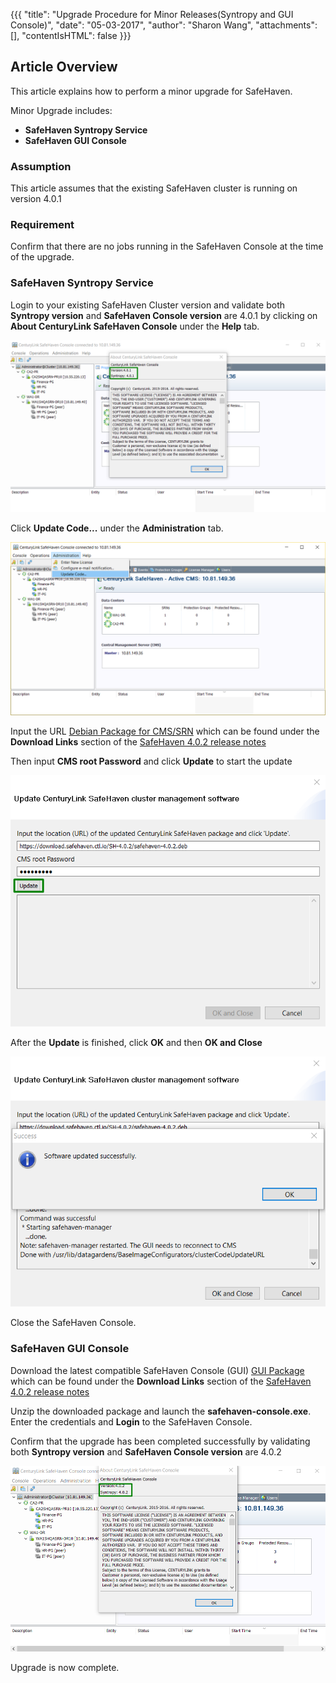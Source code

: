 {{{
  "title": "Upgrade Procedure for Minor Releases(Syntropy and GUI Console)",
  "date": "05-03-2017",
  "author": "Sharon Wang",
  "attachments": [],
  "contentIsHTML": false
}}}

## Article Overview
This article explains how to perform a minor upgrade for SafeHaven.

Minor Upgrade includes:
* **SafeHaven Syntropy Service**
* **SafeHaven GUI Console**

### Assumption

This article assumes that the existing SafeHaven cluster is running on version 4.0.1

### Requirement

Confirm that there are no jobs running in the SafeHaven Console at the time of the upgrade.

### SafeHaven Syntropy Service

Login to your existing SafeHaven Cluster version and validate both **Syntropy version** and **SafeHaven Console version** are 4.0.1 by clicking on **About CenturyLink SafeHaven Console** under the **Help** tab.

![Upgrade](../../images/SH4.0/Upgrade/upgrade_1.png)


Click **Update Code...** under the **Administration** tab.

![Upgrade](../../images/SH4.0/Upgrade/upgrade_2.png)


Input the URL [Debian Package for CMS/SRN](https://download.safehaven.ctl.io/SH-4.0.2/safehaven-4.0.2.deb) which can be found under the **Download Links** section of the [SafeHaven 4.0.2 release notes](safehaven-4.0.2-release.md)

Then input **CMS root Password** and click **Update** to start the update

![Upgrade](../../images/SH4.0/Upgrade/upgrade_3.png)

After the **Update** is finished, click **OK** and then **OK and Close**

![Upgrade](../../images/SH4.0/Upgrade/upgrade_4.png)

Close the SafeHaven Console.

### SafeHaven GUI Console 

Download the latest compatible SafeHaven Console (GUI) [GUI Package](https://download.safehaven.ctl.io/SH-4.0.2/SafeHavenConsole-4.0.2.zip) which can be found under the **Download Links** section of the [SafeHaven 4.0.2 release notes](safehaven-4.0.2-release.md)

Unzip the downloaded package and launch the **safehaven-console.exe**. Enter the credentials and **Login** to the SafeHaven Console.

Confirm that the upgrade has been completed successfully by validating both **Syntropy version** and **SafeHaven Console version** are 4.0.2

![Upgrade](../../images/SH4.0/Upgrade/upgrade_5.png)

Upgrade is now complete.

